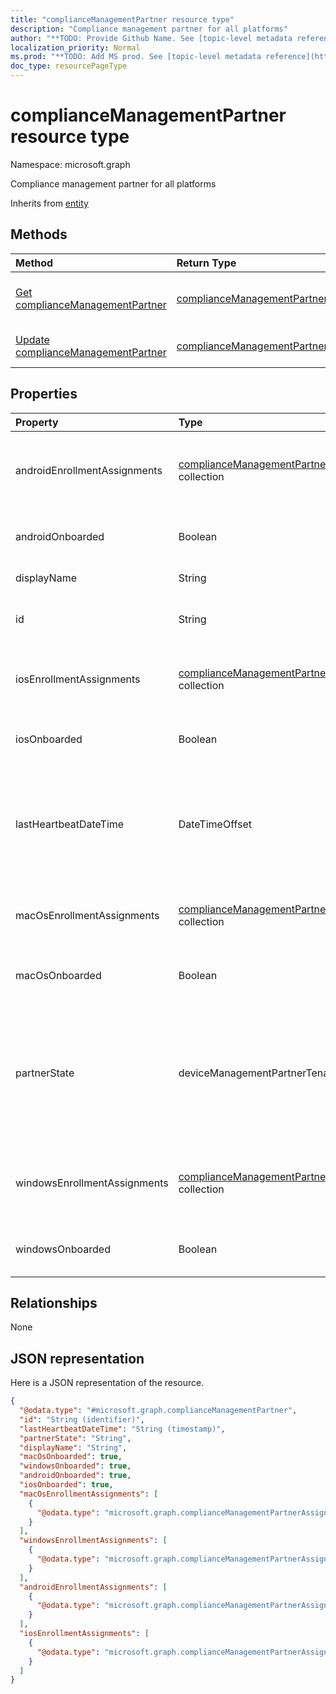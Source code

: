 ```yaml
---
title: "complianceManagementPartner resource type"
description: "Compliance management partner for all platforms"
author: "**TODO: Provide Github Name. See [topic-level metadata reference](https://msgo.azurewebsites.net/add/document/guidelines/metadata.html#topic-level-metadata)**"
localization_priority: Normal
ms.prod: "**TODO: Add MS prod. See [topic-level metadata reference](https://msgo.azurewebsites.net/add/document/guidelines/metadata.html#topic-level-metadata)**"
doc_type: resourcePageType
---
```


# complianceManagementPartner resource type


Namespace: microsoft.graph

Compliance management partner for all platforms


Inherits from [entity](../resources/entity.md)

## Methods
|Method|Return Type|Description|
|:---|:---|:---|
|[Get complianceManagementPartner](../api/compliancemanagementpartner-get.md)|[complianceManagementPartner](../resources/compliancemanagementpartner.md)|Read the properties and relationships of a [complianceManagementPartner](../resources/compliancemanagementpartner.md) object.|
|[Update complianceManagementPartner](../api/compliancemanagementpartner-update.md)|[complianceManagementPartner](../resources/compliancemanagementpartner.md)|Update the properties of a [complianceManagementPartner](../resources/compliancemanagementpartner.md) object.|

## Properties
|Property|Type|Description|
|:---|:---|:---|
|androidEnrollmentAssignments|[complianceManagementPartnerAssignment](../resources/compliancemanagementpartnerassignment.md) collection|User groups which enroll Android devices through partner.|
|androidOnboarded|Boolean|Partner onboarded for Android devices.|
|displayName|String|Partner display name|
|id|String|**TODO: Add Description** Inherited from [entity](../resources/entity.md)|
|iosEnrollmentAssignments|[complianceManagementPartnerAssignment](../resources/compliancemanagementpartnerassignment.md) collection|User groups which enroll ios devices through partner.|
|iosOnboarded|Boolean|Partner onboarded for ios devices.|
|lastHeartbeatDateTime|DateTimeOffset|Timestamp of last heartbeat after admin onboarded to the compliance management partner|
|macOsEnrollmentAssignments|[complianceManagementPartnerAssignment](../resources/compliancemanagementpartnerassignment.md) collection|User groups which enroll Mac devices through partner.|
|macOsOnboarded|Boolean|Partner onboarded for Mac devices.|
|partnerState|deviceManagementPartnerTenantState|Partner state of this tenant. Possible values are: `unknown`, `unavailable`, `enabled`, `terminated`, `rejected`, `unresponsive`.|
|windowsEnrollmentAssignments|[complianceManagementPartnerAssignment](../resources/compliancemanagementpartnerassignment.md) collection|User groups which enroll Windows devices through partner.|
|windowsOnboarded|Boolean|Partner onboarded for Windows devices.|

## Relationships
None

## JSON representation
Here is a JSON representation of the resource.
<!-- {
  "blockType": "resource",
  "keyProperty": "id",
  "@odata.type": "microsoft.graph.complianceManagementPartner",
  "baseType": "microsoft.graph.entity",
  "openType": false
}
-->
``` json
{
  "@odata.type": "#microsoft.graph.complianceManagementPartner",
  "id": "String (identifier)",
  "lastHeartbeatDateTime": "String (timestamp)",
  "partnerState": "String",
  "displayName": "String",
  "macOsOnboarded": true,
  "windowsOnboarded": true,
  "androidOnboarded": true,
  "iosOnboarded": true,
  "macOsEnrollmentAssignments": [
    {
      "@odata.type": "microsoft.graph.complianceManagementPartnerAssignment"
    }
  ],
  "windowsEnrollmentAssignments": [
    {
      "@odata.type": "microsoft.graph.complianceManagementPartnerAssignment"
    }
  ],
  "androidEnrollmentAssignments": [
    {
      "@odata.type": "microsoft.graph.complianceManagementPartnerAssignment"
    }
  ],
  "iosEnrollmentAssignments": [
    {
      "@odata.type": "microsoft.graph.complianceManagementPartnerAssignment"
    }
  ]
}
```

